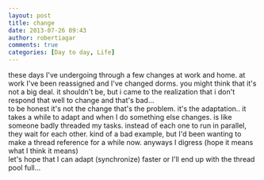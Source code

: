 ```yaml
---
layout: post
title: change
date: 2013-07-26 09:43
author: robertiagar
comments: true
categories: [Day to day, Life]
---
```

<div dir="ltr">these days I've undergoing through a few changes at work and home. at work I've been reassigned and I've changed dorms. you might think that it's not a big deal. it shouldn't be, but i came to the realization that i don't respond that well to change and that's bad...</div><div dir="ltr">to be honest it's not the change that's the problem. it's the adaptation.. it takes a while to adapt and when I do something else changes. is like someone badly threaded my tasks. instead of each one to run in parallel, they wait for each other. kind of a bad example, but I'd been wanting to make a thread reference for a while now. anyways I digress (hope it means what I think it means)</div><div dir="ltr">let's hope that I can adapt (synchronize) faster or I'll end up with the thread pool full...</div>
